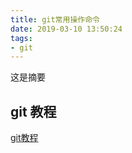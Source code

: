 ```yaml
---
title: git常用操作命令
date: 2019-03-10 13:50:24
tags:
- git
---
```

这是摘要
<!-- more -->
## git 教程
[git教程](https://www.liaoxuefeng.com/wiki/0013739516305929606dd18361248578c67b8067c8c017b000)